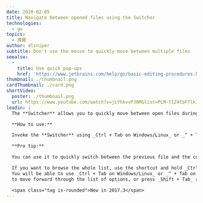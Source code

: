 ```yaml
---
date: 2020-02-05
title: Navigate between opened files using the Switcher
technologies:
  - go
topics:
  - 導覽
author: dlsniper
subtitle: Don't use the mouse to quickly move between multiple files
seealso:
  - 
    title: Use quick pop-ups
    href: 'https://www.jetbrains.com/help/go/basic-editing-procedures.html#quick_popups'
thumbnail: ./thumbnail.png
cardThumbnail: ./card.png
shortVideo:
  poster: ./thumbnail.png
  url: https://www.youtube.com/watch?v=jLYhkvvPJ0M&list=PLM-t1Z4tbFflkIOaap4P-BV30ZrZwrDld&index=9
leadin: |
  The **Switcher** allows you to quickly move between open files during your editing session.

  **How to use:**

  Invoke the **Switcher** using _Ctrl + Tab on Windows/Linux_ or _^ + Tab on macOS_.

  **Pro tip:**

  You can use it to quickly switch between the previous file and the current one using the shortcut.

  If you want to browse the whole list, use the shortcut and hold _Ctrl on Windows/Linux_ or _Shift on macOS_.
  You will be able to use _Ctrl + Tab on Windows/Linux_ or _^ + Tab on macOS_ again
  to move forward through the list of options, or press _Shift + Tab_ and move backward.

  <span class="tag is-rounded">New in 2017.3</span>
---
```


